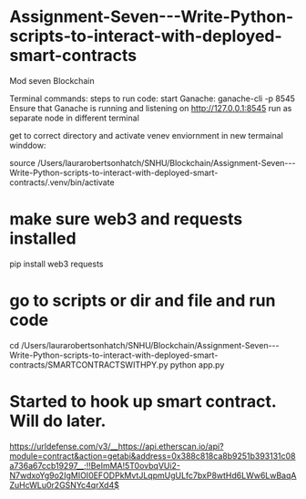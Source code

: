 # Assignment-Seven---Write-Python-scripts-to-interact-with-deployed-smart-contracts
Mod seven Blockchain

Terminal commands:
steps to run code:
start Ganache:
ganache-cli -p 8545
Ensure that Ganache is running and listening on http://127.0.0.1:8545
run as separate node in different terminal

get to correct directory and activate venev enviornment in new termainal winddow:

source /Users/laurarobertsonhatch/SNHU/Blockchain/Assignment-Seven---Write-Python-scripts-to-interact-with-deployed-smart-contracts/.venv/bin/activate

# make sure web3 and requests installed
pip install web3 requests 

# go to scripts or dir and file and run code
cd /Users/laurarobertsonhatch/SNHU/Blockchain/Assignment-Seven---Write-Python-scripts-to-interact-with-deployed-smart-contracts/SMARTCONTRACTSWITHPY.py 
python app.py




# Started to hook up smart contract. Will do later.
https://urldefense.com/v3/__https://api.etherscan.io/api?module=contract&action=getabi&address=0x388c818ca8b9251b393131c08a736a67ccb19297__;!!BeImMA!5T0ovbqVUi2-N7wdxoYg9o2IgMIOI0EFODPkMvtJLqpmUgULfc7bxP8wtHd6LWw6LwBaqAZuHcWLu0r2GSNYc4qrXd4$




